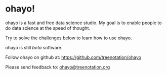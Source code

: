 # ohayo!

ohayo is a fast and free data science studio. My goal is to enable people to do data science at the speed of thought.

Try to solve the challenges below to learn how to use ohayo.

ohayo is still _beta_ software.

Follow ohayo on github at: https://github.com/treenotation/ohayo

Please send feedback to: ohayo@treenotation.org
